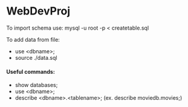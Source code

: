# WebDevProj

To import schema use: mysql -u root -p < createtable.sql

To add data from file:
- use \<dbname\>;
- source ./data.sql

#### Useful commands:
- show databases;
- use \<dbname\>;
- describe \<dbname\>.\<tablename\>; (ex. describe moviedb.movies;)